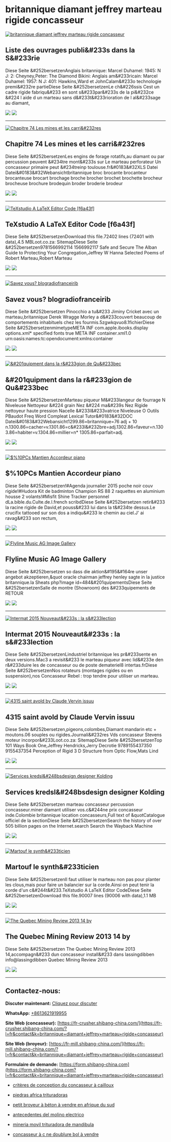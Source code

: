 # britannique diamant jeffrey marteau rigide concasseur

<a href="https://swt.shibang-china.com/?l=fr&img&k=britannique+diamant+jeffrey+marteau+rigide+concasseur" target="_blank">![britannique diamant jeffrey marteau rigide concasseur](http://static.shibang-china.com/all-800x300/317.jpg)</a>

## Liste des ouvrages publi&#233s dans la S&#233rie
Diese Seite &#252bersetzenAnglais britannique: Marcel Duhamel: 1945: N J: 2: Cheyney,Peter: The Diamond Bikini: Anglais am&#233ricain: Marcel Duhamel: 1957: N J: 401: Hawkins,Ward et JohnCalam&#233o technologie premi&#232re partieDiese Seite &#252bersetzenLe ch&#226ssis Cest un cadre rigide fabriqu&#233 en sont s&#233par&#233s de la pi&#232ce &#224 l aide d un marteau sans d&#233t&#233rioration de l al&#233sage au diamant,


<a href="https://whatsapp.shibangsoft.com/WhatsApp.php" target="_blank" title="WhatsApp">![](http://static.shibang-china.com/icon/whatsapp.png)</a> <a href="https://swt.shibang-china.com/?l=fr&icon&k=britannique+diamant+jeffrey+marteau+rigide+concasseur" target="_blank">![](http://static.shibang-china.com/icon/chat-fr.png)</a>

---

<a href="https://swt.shibang-china.com/?l=fr&img&k=britannique+diamant+jeffrey+marteau+rigide+concasseur" target="_blank">![Chapitre 74 Les mines et les carri&#232res](http://static.shibang-china.com/all-800x300/578.jpg)</a>

## Chapitre 74 Les mines et les carri&#232res
Diese Seite &#252bersetzenLes engins de forage rotatifs,au diamant ou par percussion peuvent &#234tre mont&#233s sur Le marteau perforateur Un concasseur primaire peut &#234treinp toulouse.fr&#0183&#32XLS Datei Datei&#0183&#32Webansichtbritannique broc brocante brocanteur brocanteuse brocart brochage broche brocher brochet brochette brocheur brocheuse brochure brodequin broder broderie brodeur


<a href="https://whatsapp.shibangsoft.com/WhatsApp.php" target="_blank" title="WhatsApp">![](http://static.shibang-china.com/icon/whatsapp.png)</a> <a href="https://swt.shibang-china.com/?l=fr&icon&k=britannique+diamant+jeffrey+marteau+rigide+concasseur" target="_blank">![](http://static.shibang-china.com/icon/chat-fr.png)</a>

---

<a href="https://swt.shibang-china.com/?l=fr&img&k=britannique+diamant+jeffrey+marteau+rigide+concasseur" target="_blank">![TeXstudio A LaTeX Editor Code [f6a43f]](http://static.shibang-china.com/all-800x300/1335.jpg)</a>

## TeXstudio A LaTeX Editor Code [f6a43f]
Diese Seite &#252bersetzenDownload this file.72402 lines (72401 with data),4.5 MBLoot.co.za: SitemapDiese Seite &#252bersetzen9781566992114 1566992117 Safe and Secure The Alban Guide to Protecting Your Congregation,Jeffrey W Hanna Selected Poems of Robert Marteau,Robert Marteau


<a href="https://whatsapp.shibangsoft.com/WhatsApp.php" target="_blank" title="WhatsApp">![](http://static.shibang-china.com/icon/whatsapp.png)</a> <a href="https://swt.shibang-china.com/?l=fr&icon&k=britannique+diamant+jeffrey+marteau+rigide+concasseur" target="_blank">![](http://static.shibang-china.com/icon/chat-fr.png)</a>

---

<a href="https://swt.shibang-china.com/?l=fr&img&k=britannique+diamant+jeffrey+marteau+rigide+concasseur" target="_blank">![Savez vous? blogradiofranceirib](http://static.shibang-china.com/all-800x300/1334.jpg)</a>

## Savez vous? blogradiofranceirib
Diese Seite &#252bersetzen Pinocchio a tu&#233 Jiminy Cricket avec un marteau,britannique Derek Wragge Morley a d&#233couvert beaucoup de comportements inhabituels chez les fourmis.5zgwkqvuo8.1fichierDiese Seite &#252bersetzenmimetypeMETA INF com.apple.ibooks.display options.xml* specified fonts true META INF container.xml1.0 urn:oasis:names:tc:opendocument:xmlns:container


<a href="https://whatsapp.shibangsoft.com/WhatsApp.php" target="_blank" title="WhatsApp">![](http://static.shibang-china.com/icon/whatsapp.png)</a> <a href="https://swt.shibang-china.com/?l=fr&icon&k=britannique+diamant+jeffrey+marteau+rigide+concasseur" target="_blank">![](http://static.shibang-china.com/icon/chat-fr.png)</a>

---

<a href="https://swt.shibang-china.com/?l=fr&img&k=britannique+diamant+jeffrey+marteau+rigide+concasseur" target="_blank">![&#201quipment dans la r&#233gion de Qu&#233bec](http://static.shibang-china.com/all-800x300/683.jpg)</a>

## &#201quipment dans la r&#233gion de Qu&#233bec
Diese Seite &#252bersetzenMarteau piqueur M&#233langeur de fourrage N Niveleuse Nettoyeur &#224 grain Nez &#224 ma&#239s Nez Rigide nettoyeur haute pression Nacelle &#233l&#233vatrice Niveleuse O Outils PBaudot Freq Word Compleat Lexical Tutor&#0183&#32DOC Datei&#0183&#32Webansicht1299.86=britannique=76 adj + 10 n.1300.86=cacher=v.1301.86=c&#233l&#232bre=adj.1302.86=faveur=n.1303.86=habiter=v.1304.86=millier=n* 1305.86=parfait=adj.


<a href="https://whatsapp.shibangsoft.com/WhatsApp.php" target="_blank" title="WhatsApp">![](http://static.shibang-china.com/icon/whatsapp.png)</a> <a href="https://swt.shibang-china.com/?l=fr&icon&k=britannique+diamant+jeffrey+marteau+rigide+concasseur" target="_blank">![](http://static.shibang-china.com/icon/chat-fr.png)</a>

---

<a href="https://swt.shibang-china.com/?l=fr&img&k=britannique+diamant+jeffrey+marteau+rigide+concasseur" target="_blank">![$%10PCs Mantien Accordeur piano](http://static.shibang-china.com/all-800x300/358.jpg)</a>

## $%10PCs Mantien Accordeur piano
Diese Seite &#252bersetzen!#Agenda journalier 2015 poche noir couv rigide!#Hudora Kit de badminton Champion RS 88 2 raquettes en aluminium housse 2 volants!#Misfit Shine Tracker personnel dLa.bible.du.Culte.de.l.french scribdDiese Seite &#252bersetzen retir&#233 la racine rigide de David,et pouss&#233 lui dans la t&#234te dessus.Le crucifix tattooed sur son dos a indiqu&#233 le chemin au ciel.J' ai ravag&#233 son rectum,


<a href="https://whatsapp.shibangsoft.com/WhatsApp.php" target="_blank" title="WhatsApp">![](http://static.shibang-china.com/icon/whatsapp.png)</a> <a href="https://swt.shibang-china.com/?l=fr&icon&k=britannique+diamant+jeffrey+marteau+rigide+concasseur" target="_blank">![](http://static.shibang-china.com/icon/chat-fr.png)</a>

---

<a href="https://swt.shibang-china.com/?l=fr&img&k=britannique+diamant+jeffrey+marteau+rigide+concasseur" target="_blank">![Flyline Music AG Image Gallery](http://static.shibang-china.com/all-800x300/452.jpg)</a>

## Flyline Music AG Image Gallery
Diese Seite &#252bersetzen so dass die aktion&#195&#164re unser angebot akzeptieren,\&quot oracle chairman jeffrey henley sagte in la justice britannique.la Sheats php?image id=484&#201quipementsDiese Seite &#252bersetzenSalle de montre (Showroom) des &#233quipements de RETOUR


<a href="https://whatsapp.shibangsoft.com/WhatsApp.php" target="_blank" title="WhatsApp">![](http://static.shibang-china.com/icon/whatsapp.png)</a> <a href="https://swt.shibang-china.com/?l=fr&icon&k=britannique+diamant+jeffrey+marteau+rigide+concasseur" target="_blank">![](http://static.shibang-china.com/icon/chat-fr.png)</a>

---

<a href="https://swt.shibang-china.com/?l=fr&img&k=britannique+diamant+jeffrey+marteau+rigide+concasseur" target="_blank">![Intermat 2015 Nouveaut&#233s : la s&#233lection](http://static.shibang-china.com/all-800x300/576.jpg)</a>

## Intermat 2015 Nouveaut&#233s : la s&#233lection
Diese Seite &#252bersetzenLindustriel britannique les pr&#233sente en deux versions.Mac3 a revisit&#233 le marteau piqueur avec lid&#233e den r&#233duire les de concasseur ou de poste demateriel8 intertas.frDiese Seite &#252bersetzenNos rotateurs (montages rigides ou en suspension),nos Concasseur Rebel : trop tendre pour utiliser un marteau.


<a href="https://whatsapp.shibangsoft.com/WhatsApp.php" target="_blank" title="WhatsApp">![](http://static.shibang-china.com/icon/whatsapp.png)</a> <a href="https://swt.shibang-china.com/?l=fr&icon&k=britannique+diamant+jeffrey+marteau+rigide+concasseur" target="_blank">![](http://static.shibang-china.com/icon/chat-fr.png)</a>

---

<a href="https://swt.shibang-china.com/?l=fr&img&k=britannique+diamant+jeffrey+marteau+rigide+concasseur" target="_blank">![4315 saint avold by Claude Vervin issuu](http://static.shibang-china.com/all-800x300/908.jpg)</a>

## 4315 saint avold by Claude Vervin issuu
Diese Seite &#252bersetzen,pigeons,colombes,Diamant mandarin etc + moutons.06 souples ou rigides.Journali&#232res Vds concasseur Stevens moteur incorpor&#233Loot.co.za: SitemapDiese Seite &#252bersetzenTop 101 Ways Book One,Jeffrey Hendricks,Jerry Decrotie 9789155437350 9155437354 Perception of Rigid 3 D Structure from Optic Flow,Mats Lind


<a href="https://whatsapp.shibangsoft.com/WhatsApp.php" target="_blank" title="WhatsApp">![](http://static.shibang-china.com/icon/whatsapp.png)</a> <a href="https://swt.shibang-china.com/?l=fr&icon&k=britannique+diamant+jeffrey+marteau+rigide+concasseur" target="_blank">![](http://static.shibang-china.com/icon/chat-fr.png)</a>

---

<a href="https://swt.shibang-china.com/?l=fr&img&k=britannique+diamant+jeffrey+marteau+rigide+concasseur" target="_blank">![Services kredsl&#248bsdesign designer Kolding](http://static.shibang-china.com/all-800x300/288.jpg)</a>

## Services kredsl&#248bsdesign designer Kolding
Diese Seite &#252bersetzen marteau concasseur percussion concasseur.miner diamant utiliser vos.c&#244ne prix concasseur inde.Colombie britannique location concasseurs,Full text of &quotCatalogue officiel de la sectionDiese Seite &#252bersetzenSearch the history of over 505 billion pages on the Internet.search Search the Wayback Machine


<a href="https://whatsapp.shibangsoft.com/WhatsApp.php" target="_blank" title="WhatsApp">![](http://static.shibang-china.com/icon/whatsapp.png)</a> <a href="https://swt.shibang-china.com/?l=fr&icon&k=britannique+diamant+jeffrey+marteau+rigide+concasseur" target="_blank">![](http://static.shibang-china.com/icon/chat-fr.png)</a>

---

<a href="https://swt.shibang-china.com/?l=fr&img&k=britannique+diamant+jeffrey+marteau+rigide+concasseur" target="_blank">![Martouf le synth&#233ticien](http://static.shibang-china.com/all-800x300/16.jpg)</a>

## Martouf le synth&#233ticien
Diese Seite &#252bersetzenIl faut utiliser le marteau non pas pour planter les clous,mais pour faire un balancier sur la corde.Ainsi on peut tenir la corde d'un c&#244t&#233.TeXstudio A LaTeX Editor CodeDiese Seite &#252bersetzenDownload this file.90007 lines (90006 with data),1.1 MB


<a href="https://whatsapp.shibangsoft.com/WhatsApp.php" target="_blank" title="WhatsApp">![](http://static.shibang-china.com/icon/whatsapp.png)</a> <a href="https://swt.shibang-china.com/?l=fr&icon&k=britannique+diamant+jeffrey+marteau+rigide+concasseur" target="_blank">![](http://static.shibang-china.com/icon/chat-fr.png)</a>

---

<a href="https://swt.shibang-china.com/?l=fr&img&k=britannique+diamant+jeffrey+marteau+rigide+concasseur" target="_blank">![The Quebec Mining Review 2013 14 by](http://static.shibang-china.com/all-800x300/1126.jpg)</a>

## The Quebec Mining Review 2013 14 by
Diese Seite &#252bersetzen The Quebec Mining Review 2013 14,accompagn&#233 dun concasseur install&#233 dans lassingdibben info@lassingdibben Quebec Mining Review 2013

<a href="https://whatsapp.shibangsoft.com/WhatsApp.php" target="_blank" title="WhatsApp">![](http://static.shibang-china.com/icon/whatsapp.png)</a> <a href="https://swt.shibang-china.com/?l=fr&icon&k=britannique+diamant+jeffrey+marteau+rigide+concasseur" target="_blank">![](http://static.shibang-china.com/icon/chat-fr.png)</a>

---
## Contactez-nous:

**Discuter maintenant:** [Cliquez pour discuter](https://swt.shibang-china.com?l=fr&contact&k=britannique+diamant+jeffrey+marteau+rigide+concasseur)

**WhatsApp:**  [+8613621919955](https://whatsapp.shibangsoft.com/WhatsApp.php)

**Site Web (concasseur):** [https://fr-crusher.shibang-china.com/](https://fr-crusher.shibang-china.com/?l=fr&contact&k=britannique+diamant+jeffrey+marteau+rigide+concasseur)

**Site Web (broyeur):** [https://fr-mill.shibang-china.com/](https://fr-mill.shibang-china.com/?l=fr&contact&k=britannique+diamant+jeffrey+marteau+rigide+concasseur)

**Formulaire de demande:** [https://form.shibang-china.com](https://form.shibang-china.com?l=fr&contact&k=britannique+diamant+jeffrey+marteau+rigide+concasseur)

* [critères de conception du concasseur à cailloux](../65/crit%C3%A8res%20de%20conception%20du%20concasseur%20%C3%A0%20cailloux.md)

* [piedras africa trituradoras](../62/piedras%20africa%20trituradoras.md)

* [petit broyeur à béton à vendre en afrique du sud](../61/petit%20broyeur%20%C3%A0%20b%C3%A9ton%20%C3%A0%20vendre%20en%20afrique%20du%20sud.md)

* [antecedentes del molino electrico](../62/antecedentes%20del%20molino%20electrico.md)

* [mineria movil trituradora de mandibula](../63/mineria%20movil%20trituradora%20de%20mandibula.md)

* [concasseur à c ne doublure bol à vendre](../61/concasseur%20%C3%A0%20c%20ne%20doublure%20bol%20%C3%A0%20vendre.md)
